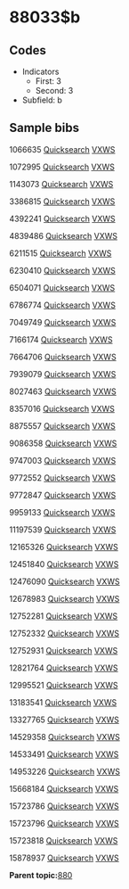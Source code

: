 # 88033$b

## Codes

-   Indicators
    -   First: 3
    -   Second: 3
-   Subfield: b

## Sample bibs

1066635 [Quicksearch](https://search.library.yale.edu/catalog/1066635) [VXWS](http://prodorbis.library.yale.edu:7014/vxws/GetHoldingsService?bibId=1066635)

1072995 [Quicksearch](https://search.library.yale.edu/catalog/1072995) [VXWS](http://prodorbis.library.yale.edu:7014/vxws/GetHoldingsService?bibId=1072995)

1143073 [Quicksearch](https://search.library.yale.edu/catalog/1143073) [VXWS](http://prodorbis.library.yale.edu:7014/vxws/GetHoldingsService?bibId=1143073)

3386815 [Quicksearch](https://search.library.yale.edu/catalog/3386815) [VXWS](http://prodorbis.library.yale.edu:7014/vxws/GetHoldingsService?bibId=3386815)

4392241 [Quicksearch](https://search.library.yale.edu/catalog/4392241) [VXWS](http://prodorbis.library.yale.edu:7014/vxws/GetHoldingsService?bibId=4392241)

4839486 [Quicksearch](https://search.library.yale.edu/catalog/4839486) [VXWS](http://prodorbis.library.yale.edu:7014/vxws/GetHoldingsService?bibId=4839486)

6211515 [Quicksearch](https://search.library.yale.edu/catalog/6211515) [VXWS](http://prodorbis.library.yale.edu:7014/vxws/GetHoldingsService?bibId=6211515)

6230410 [Quicksearch](https://search.library.yale.edu/catalog/6230410) [VXWS](http://prodorbis.library.yale.edu:7014/vxws/GetHoldingsService?bibId=6230410)

6504071 [Quicksearch](https://search.library.yale.edu/catalog/6504071) [VXWS](http://prodorbis.library.yale.edu:7014/vxws/GetHoldingsService?bibId=6504071)

6786774 [Quicksearch](https://search.library.yale.edu/catalog/6786774) [VXWS](http://prodorbis.library.yale.edu:7014/vxws/GetHoldingsService?bibId=6786774)

7049749 [Quicksearch](https://search.library.yale.edu/catalog/7049749) [VXWS](http://prodorbis.library.yale.edu:7014/vxws/GetHoldingsService?bibId=7049749)

7166174 [Quicksearch](https://search.library.yale.edu/catalog/7166174) [VXWS](http://prodorbis.library.yale.edu:7014/vxws/GetHoldingsService?bibId=7166174)

7664706 [Quicksearch](https://search.library.yale.edu/catalog/7664706) [VXWS](http://prodorbis.library.yale.edu:7014/vxws/GetHoldingsService?bibId=7664706)

7939079 [Quicksearch](https://search.library.yale.edu/catalog/7939079) [VXWS](http://prodorbis.library.yale.edu:7014/vxws/GetHoldingsService?bibId=7939079)

8027463 [Quicksearch](https://search.library.yale.edu/catalog/8027463) [VXWS](http://prodorbis.library.yale.edu:7014/vxws/GetHoldingsService?bibId=8027463)

8357016 [Quicksearch](https://search.library.yale.edu/catalog/8357016) [VXWS](http://prodorbis.library.yale.edu:7014/vxws/GetHoldingsService?bibId=8357016)

8875557 [Quicksearch](https://search.library.yale.edu/catalog/8875557) [VXWS](http://prodorbis.library.yale.edu:7014/vxws/GetHoldingsService?bibId=8875557)

9086358 [Quicksearch](https://search.library.yale.edu/catalog/9086358) [VXWS](http://prodorbis.library.yale.edu:7014/vxws/GetHoldingsService?bibId=9086358)

9747003 [Quicksearch](https://search.library.yale.edu/catalog/9747003) [VXWS](http://prodorbis.library.yale.edu:7014/vxws/GetHoldingsService?bibId=9747003)

9772552 [Quicksearch](https://search.library.yale.edu/catalog/9772552) [VXWS](http://prodorbis.library.yale.edu:7014/vxws/GetHoldingsService?bibId=9772552)

9772847 [Quicksearch](https://search.library.yale.edu/catalog/9772847) [VXWS](http://prodorbis.library.yale.edu:7014/vxws/GetHoldingsService?bibId=9772847)

9959133 [Quicksearch](https://search.library.yale.edu/catalog/9959133) [VXWS](http://prodorbis.library.yale.edu:7014/vxws/GetHoldingsService?bibId=9959133)

11197539 [Quicksearch](https://search.library.yale.edu/catalog/11197539) [VXWS](http://prodorbis.library.yale.edu:7014/vxws/GetHoldingsService?bibId=11197539)

12165326 [Quicksearch](https://search.library.yale.edu/catalog/12165326) [VXWS](http://prodorbis.library.yale.edu:7014/vxws/GetHoldingsService?bibId=12165326)

12451840 [Quicksearch](https://search.library.yale.edu/catalog/12451840) [VXWS](http://prodorbis.library.yale.edu:7014/vxws/GetHoldingsService?bibId=12451840)

12476090 [Quicksearch](https://search.library.yale.edu/catalog/12476090) [VXWS](http://prodorbis.library.yale.edu:7014/vxws/GetHoldingsService?bibId=12476090)

12678983 [Quicksearch](https://search.library.yale.edu/catalog/12678983) [VXWS](http://prodorbis.library.yale.edu:7014/vxws/GetHoldingsService?bibId=12678983)

12752281 [Quicksearch](https://search.library.yale.edu/catalog/12752281) [VXWS](http://prodorbis.library.yale.edu:7014/vxws/GetHoldingsService?bibId=12752281)

12752332 [Quicksearch](https://search.library.yale.edu/catalog/12752332) [VXWS](http://prodorbis.library.yale.edu:7014/vxws/GetHoldingsService?bibId=12752332)

12752931 [Quicksearch](https://search.library.yale.edu/catalog/12752931) [VXWS](http://prodorbis.library.yale.edu:7014/vxws/GetHoldingsService?bibId=12752931)

12821764 [Quicksearch](https://search.library.yale.edu/catalog/12821764) [VXWS](http://prodorbis.library.yale.edu:7014/vxws/GetHoldingsService?bibId=12821764)

12995521 [Quicksearch](https://search.library.yale.edu/catalog/12995521) [VXWS](http://prodorbis.library.yale.edu:7014/vxws/GetHoldingsService?bibId=12995521)

13183541 [Quicksearch](https://search.library.yale.edu/catalog/13183541) [VXWS](http://prodorbis.library.yale.edu:7014/vxws/GetHoldingsService?bibId=13183541)

13327765 [Quicksearch](https://search.library.yale.edu/catalog/13327765) [VXWS](http://prodorbis.library.yale.edu:7014/vxws/GetHoldingsService?bibId=13327765)

14529358 [Quicksearch](https://search.library.yale.edu/catalog/14529358) [VXWS](http://prodorbis.library.yale.edu:7014/vxws/GetHoldingsService?bibId=14529358)

14533491 [Quicksearch](https://search.library.yale.edu/catalog/14533491) [VXWS](http://prodorbis.library.yale.edu:7014/vxws/GetHoldingsService?bibId=14533491)

14953226 [Quicksearch](https://search.library.yale.edu/catalog/14953226) [VXWS](http://prodorbis.library.yale.edu:7014/vxws/GetHoldingsService?bibId=14953226)

15668184 [Quicksearch](https://search.library.yale.edu/catalog/15668184) [VXWS](http://prodorbis.library.yale.edu:7014/vxws/GetHoldingsService?bibId=15668184)

15723786 [Quicksearch](https://search.library.yale.edu/catalog/15723786) [VXWS](http://prodorbis.library.yale.edu:7014/vxws/GetHoldingsService?bibId=15723786)

15723796 [Quicksearch](https://search.library.yale.edu/catalog/15723796) [VXWS](http://prodorbis.library.yale.edu:7014/vxws/GetHoldingsService?bibId=15723796)

15723818 [Quicksearch](https://search.library.yale.edu/catalog/15723818) [VXWS](http://prodorbis.library.yale.edu:7014/vxws/GetHoldingsService?bibId=15723818)

15878937 [Quicksearch](https://search.library.yale.edu/catalog/15878937) [VXWS](http://prodorbis.library.yale.edu:7014/vxws/GetHoldingsService?bibId=15878937)

**Parent topic:**[880](../../tags/880/880.md)

